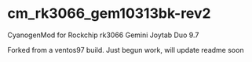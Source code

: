 cm_rk3066_gem10313bk-rev2
=========

CyanogenMod for Rockchip rk3066 Gemini Joytab Duo 9.7

Forked from a ventos97 build.
Just begun work, will update readme soon
